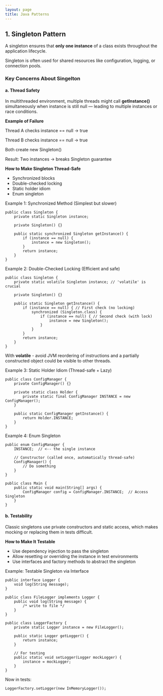 ```yaml
---
layout: page
title: Java Patterns
---
```


## 1. Singleton Pattern
A singleton ensures that **only one instance** of a class exists throughout the application lifecycle. 

Singleton is often used for shared resources like configuration, logging, or connection pools.


### Key Concerns About Singelton 

#### a. Thread Safety

In multithreaded environment, multiple threads might call **getInstance()** simultaneously when instance is still null — leading to multiple instances or race conditions.


**Example of Failure**

Thread A checks instance == null → true

Thread B checks instance == null → true

Both create new Singleton()

Result: Two instances → breaks Singleton guarantee


**How to Make Singleton Thread-Safe**
- Synchronized blocks
- Double-checked locking
- Static holder idiom
- Enum singleton

Example 1: Synchronized Method (Simplest but slower)

    public class Singleton {
        private static Singleton instance;

        private Singleton() {}

        public static synchronized Singleton getInstance() {
            if (instance == null) {
                instance = new Singleton();
            }
            return instance;
        }
    }


Example 2: Double-Checked Locking (Efficient and safe)

    public class Singleton {
        private static volatile Singleton instance; // 'volatile' is crucial

        private Singleton() {}

        public static Singleton getInstance() {
            if (instance == null) { // First check (no locking)
                synchronized (Singleton.class) {
                    if (instance == null) { // Second check (with lock)
                        instance = new Singleton();
                    }
                }
            }
            return instance;
        }
    }

With **volatile** - avoid JVM reordering of instructions and a partially constructed object could be visible to other threads.


Example 3: Static Holder Idiom (Thread-safe + Lazy)
    
    public class ConfigManager {
        private ConfigManager() {}

        private static class Holder {
            private static final ConfigManager INSTANCE = new ConfigManager();
        }

        public static ConfigManager getInstance() {
            return Holder.INSTANCE;
        }
    }


Example 4: Enum Singleton

    public enum ConfigManager {
        INSTANCE;  // <-- the single instance

        // Constructor (called once, automatically thread-safe)
        ConfigManager() {
            // Do something
        }
    }

    public class Main {
        public static void main(String[] args) {
            ConfigManager config = ConfigManager.INSTANCE;  // Access Singleton
        }
    }


#### b. Testability

Classic singletons use private constructors and static access, which makes mocking or replacing them in tests difficult.

**How to Make It Testable**
- Use dependency injection to pass the singleton
- Allow resetting or overriding the instance in test environments
- Use interfaces and factory methods to abstract the singleton

Example: Testable Singleton via Interface

    public interface Logger {
        void log(String message);
    }

    public class FileLogger implements Logger {
        public void log(String message) { 
            /* write to file */ 
        }
    }

    public class LoggerFactory {
        private static Logger instance = new FileLogger();

        public static Logger getLogger() {
            return instance;
        }

        // For testing
        public static void setLogger(Logger mockLogger) {
            instance = mockLogger;
        }
    }

Now in tests:

    LoggerFactory.setLogger(new InMemoryLogger());




